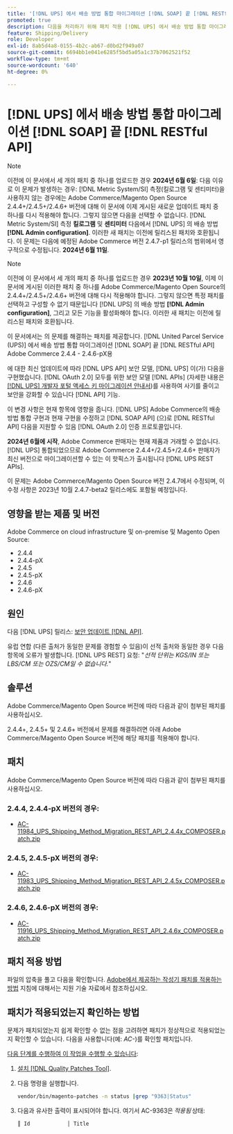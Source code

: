 ```yaml
---
title: '[!DNL UPS] 에서 배송 방법 통합 마이그레이션 [!DNL SOAP] 끝 [!DNL RESTful API]'
promoted: true
description: 다음을 처리하기 위해 패치 적용 [!DNL UPS] 에서 배송 방법 통합 마이그레이션 [!DNL SOAP] 끝 [!DNL RESTful API] Adobe Commerce 2.4.4 - 2.4.6-pX용
feature: Shipping/Delivery
role: Developer
exl-id: 8ab5d4a8-0155-4b2c-ab67-d0bd2f949a07
source-git-commit: 6694bb1e041e6285f5bd5a05a1c37b7062521f52
workflow-type: tm+mt
source-wordcount: '640'
ht-degree: 0%

---
```


# [!DNL UPS] 에서 배송 방법 통합 마이그레이션 [!DNL SOAP] 끝 [!DNL RESTful API]

>[!NOTE]
>
>이전에 이 문서에서 세 개의 패치 중 하나를 업로드한 경우 **2024년 6월 6일**: 다음 이유로 이 문제가 발생하는 경우: [!DNL Metric System/SI] 측정(킬로그램 및 센티미터)을 사용하지 않는 경우에는 Adobe Commerce/Magento Open Source 2.4.4+/2.4.5+/2.4.6+ 버전에 대해 이 문서에 이제 게시된 새로운 업데이트 패치 중 하나를 다시 적용해야 합니다. 그렇지 않으면 다음을 선택할 수 없습니다. [!DNL Metric System/SI] 측정 **킬로그램** 및 **센티미터** 다음에서 [!DNL UPS] 의 배송 방법 **[!DNL Admin configuration]**. 이러한 새 패치는 이전에 릴리스된 패치와 호환됩니다. 이 문제는 다음에 예정된 Adobe Commerce 버전 2.4.7-p1 릴리스의 범위에서 영구적으로 수정됩니다. **2024년 6월 11일**.

>[!NOTE]
>
>이전에 이 문서에서 세 개의 패치 중 하나를 업로드한 경우 **2023년 10월 10일**, 이제 이 문서에 게시된 이러한 패치 중 하나를 Adobe Commerce/Magento Open Source의 2.4.4+/2.4.5+/2.4.6+ 버전에 대해 다시 적용해야 합니다. 그렇지 않으면 특정 패치를 선택하고 구성할 수 없기 때문입니다 [!DNL UPS] 의 배송 방법 **[!DNL Admin configuration]**, 그리고 모든 기능을 활성화해야 합니다. 이러한 새 패치는 이전에 릴리스된 패치와 호환됩니다.

이 문서에서는 의 문제를 해결하는 패치를 제공합니다. [!DNL United Parcel Service (UPS)] 에서 배송 방법 통합 마이그레이션 [!DNL SOAP] 끝 [!DNL RESTful API] Adobe Commerce 2.4.4 - 2.4.6-pX용

에 대한 최신 업데이트에 따라 [!DNL UPS API] 보안 모델, [!DNL UPS] 이(가) 다음을 구현했습니다. [!DNL OAuth 2.0] 모두를 위한 보안 모델 [!DNL APIs] (자세한 내용은 [[!DNL UPS] 개발자 포털 액세스 키 마이그레이션 안내서](https://developer.ups.com/oauth-developer-guide?loc=en_US&amp;sp_rid=NTA5MzQ1OTE2NjEyS0&amp;sp_mid=72989914))를 사용하여 사기를 줄이고 보안을 강화할 수 있습니다 [!DNL API] 기능.

이 변경 사항은 현재 항목에 영향을 줍니다. [!DNL UPS] Adobe Commerce의 배송 방법 통합 구현과 현재 구현을 수정하고 [!DNL SOAP API] (으)로 [!DNL RESTful API] 다음을 지원할 수 있음 [!DNL OAuth 2.0] 인증 프로토콜입니다.

**2024년 6월에 시작**, Adobe Commerce 판매자는 현재 제품과 거래할 수 없습니다. [!DNL UPS] 통합되었으므로 Adobe Commerce 2.4.4+/2.4.5+/2.4.6+ 판매자가 최신 버전으로 마이그레이션할 수 있는 이 핫픽스가 출시됩니다 [!DNL UPS REST APIs].

이 문제는 Adobe Commerce/Magento Open Source 버전 2.4.7에서 수정되며, 이 수정 사항은 2023년 10월 2.4.7-beta2 릴리스에도 포함될 예정입니다.

## 영향을 받는 제품 및 버전

Adobe Commerce on cloud infrastructure 및 on-premise 및 Magento Open Source:

* 2.4.4
* 2.4.4-pX
* 2.4.5
* 2.4.5-pX
* 2.4.6
* 2.4.6-pX

## 원인

다음 [!DNL UPS] 릴리스: [보안 업데이트 [!DNL API]](https://developer.ups.com/oauth-developer-guide?loc=en_US&amp;sp_rid=NTA5MzQ1OTE2NjEyS0&amp;sp_mid=72989914).

유럽 연합 (다른 출처가 동일한 문제를 경험할 수 있음)이 선적 출처와 동일한 경우 다음 항목에 오류가 발생합니다. [!DNL UPS REST] 요청: &quot;*선적 단위는 KGS/IN 또는 LBS/CM 또는 OZS/CM일 수 없습니다.*&quot;

## 솔루션

Adobe Commerce/Magento Open Source 버전에 따라 다음과 같이 첨부된 패치를 사용하십시오.

2.4.4+, 2.4.5+ 및 2.4.6+ 버전에서 문제를 해결하려면 아래 Adobe Commerce/Magento Open Source 버전에 해당 패치를 적용해야 합니다.

## 패치

Adobe Commerce/Magento Open Source 버전에 따라 다음과 같이 첨부된 패치를 사용하십시오.

### 2.4.4, 2.4.4-pX 버전의 경우:

* [AC-11984_UPS_Shipping_Method_Migration_REST_API_2.4.4x_COMPOSER.patch.zip](assets/AC-11984_UPS_Shipping_Method_Migration_REST_API_2.4.4x_COMPOSER.patch.zip)

### 2.4.5, 2.4.5-pX 버전의 경우:

* [AC-11983_UPS_Shipping_Method_Migration_REST_API_2.4.5x_COMPOSER.patch.zip](assets/AC-11983_UPS_Shipping_Method_Migration_REST_API_2.4.5x_COMPOSER.patch.zip)

### 2.4.6, 2.4.6-pX 버전의 경우:

* [AC-11916_UPS_Shipping_Method_Migration_REST_API_2.4.6x_COMPOSER.patch.zip](assets/AC-11916_UPS_Shipping_Method_Migration_REST_API_2.4.6x_COMPOSER.patch.zip)

## 패치 적용 방법

파일의 압축을 풀고 다음을 확인합니다. [Adobe에서 제공하는 작성기 패치를 적용하는 방법](https://experienceleague.adobe.com/docs/commerce-knowledge-base/kb/how-to/how-to-apply-a-composer-patch-provided-by-magento.html) 지침에 대해서는 지원 기술 자료에서 참조하십시오.

## 패치가 적용되었는지 확인하는 방법

문제가 패치되었는지 쉽게 확인할 수 없는 점을 고려하면 패치가 정상적으로 적용되었는지 확인할 수 있습니다. 다음을 사용합니다(예: *AC-*)를 확인할 패치입니다.

<u>다음 단계를 수행하여 이 작업을 수행할 수 있습니다</u>:

1. [설치 [!DNL Quality Patches Tool]](https://experienceleague.adobe.com/docs/commerce-operations/tools/quality-patches-tool/usage.html).
1. 다음 명령을 실행합니다.

   ```bash
   vendor/bin/magento-patches -n status |grep "9363|Status"
   ```

1. 다음과 유사한 출력이 표시되어야 합니다. 여기서 AC-9363은 *적용됨* 상태:

   ```bash
   ║ Id            │ Title                                                        │ Category        │ Origin                 │ Status      │ Details                                          ║ ║ N/A           │ ../m2-hotfixes/AC-9363_USPS_Ground_Advantage_shipping_method_COMPOSER_patch.patch      │ Other           │ Local                  │ Applied     │ Patch type: Custom                                
   ```
